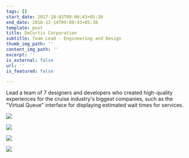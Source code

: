 ```yaml
---
tags: []
start_date: 2017-10-03T09:00:43+05:30
end_date: 2018-12-14T09:00:43+05:30
template: post
title: DeCurtis Corporation
subtitle: Team Lead - Engineering and Design
thumb_img_path: ''
content_img_path: ''
excerpt: ''
is_external: false
url: ''
is_featured: false

---
```

Lead a team of 7 designers and developers who created high-quality experiences for the cruise industry's biggest companies, such as the "Virtual Queue" interface for displaying estimated wait times for services.

![](https://res.cloudinary.com/arpit-goyal/image/upload/v1650773266/poc-vq.netlify.app__Samsung_Galaxy_S8_y9n3po.png)

![](https://res.cloudinary.com/arpit-goyal/image/upload/v1650773266/poc-vq.netlify.app__Samsung_Galaxy_S8_1_eaow82.png)

![](https://res.cloudinary.com/arpit-goyal/image/upload/v1650773317/poc-vq.netlify.app__Samsung_Galaxy_S8_2_ztwoj0.png)

![](https://res.cloudinary.com/arpit-goyal/image/upload/v1650773333/poc-vq.netlify.app__Samsung_Galaxy_S8_3_osa0b3.png)